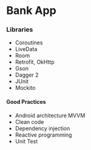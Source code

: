 # Bank App

### Libraries
- Coroutines
- LiveData
- Room
- Retrofit, OkHttp
- Gson
- Dagger 2
- JUnit
- Mockito

#### Good Practices
- Android architecture MVVM
- Clean code
- Dependency injection
- Reactive programming
- Unit Test
